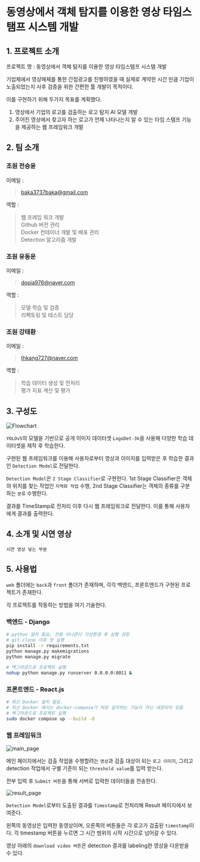 # 동영상에서 객체 탐지를 이용한 영상 타임스탬프 시스템 개발

## 1. 프로젝트 소개

프로젝트 명 : 동영상에서 객체 탐지를 이용한 영상 타임스탬프 시스템 개발   

기업체에서 영상매체를 통한 간접광고를 진행하였을 때 실제로 계약한 시간
만큼 기업이 노출되었는지 사후 검증을 위한 간편한 툴 개발이 목적이다.

이를 구현하기 위해 두가지 목표를 계획했다.   
1. 영상에서 기업의 로고를 검출하는 로고 탐지 AI 모델 개발   
2. 주어진 영상에서 찾고자 하는 로고가 언제 나타나는지 알 수 있는 타임 스탬프 기능을 제공하는 웹 프레임워크 개발    

## 2. 팀 소개

### 조원 전승윤
이메일 : 
> baka3737baka@gmail.com     

역할 :    
> 웹 프레임 워크 개발   
> Github 버전 관리   
> Docker 컨테이너 개발 및 배포 관리   
> Detection 알고리즘 개발   

### 조원 유동운
이메일 : 
> dopia976@naver.com   

역할 :    
> 모델 학습 및 검증   
> 리펙토링 및 테스트 담당

### 조원 강태환
이메일 : 
> thkang727@naver.com    

역할 :    
> 학습 데이터 생성 및 전처리   
> 평가 지표 계산 및 평가   

## 3. 구성도

![Flowchart](https://user-images.githubusercontent.com/64539267/195662092-92c5c4af-83d6-49d4-9987-b43aec554d11.png)

`YOLOv5`의 모델을 기반으로 공개 이미지 데이터셋 `LogoDet-3k`을 사용해 다양한 학습 데이터셋을 제작 후 학습한다.   

구현된 웹 프레임워크를 이용해 사용자로부터 영상과 이미지를 입력받은 후 학습한 결과인 `Detection Model`로 전달한다.   

`Detection Model`은 `2 Stage Classifier`로 구현한다. 1st Stage Classifier은 객체의 위치를 찾는 작업인 `지역화 작업` 수행, 2nd Stage Classifier는 객체의 종류를 구분하는 `분류` 수행한다.    

결과를 TimeStamp로 전처리 이후 다시 웹 프레임워크로 전달한다. 이를 통해 사용자에게 결과를 출력한다.

## 4. 소개 및 시연 영상

`시연 영상 넣는 부분`   

## 5. 사용법

`web` 폴더에는 `back`과 `front` 폴더가 존재하며, 각각 백엔드, 프론트엔드가 구현된 프로젝트가 존재한다.   

각 프로젝트를 작동하는 방법을 여기 기술한다.   

### 백엔드 - Django
```Bash
# python 설치 필요, 전용 아나콘다 가상환경 후 실행 권장
# git clone 이후 첫 실행
pip install -r requirements.txt
python manage.py makemigrations
python manage.py migrate

# 백그라운드로 프로젝트 실행
nohup python manage.py runserver 0.0.0.0:8011 &
```

### 프론트엔드 - React.js
```Bash
# 최신 Docker 설치 필요. 
# 최신 Docker 에서는 docker-compose가 따로 설치하는 기능이 아닌 내장되어 있음
# 백그라운드로 프로젝트 실행
sudo docker compose up --build -d
```

### 웹 프레임워크
![main_page](https://user-images.githubusercontent.com/64539267/195752610-54c4ef06-a6b5-4320-97f4-3160cbf9addb.png)

메인 페이지에서는 검출 작업을 수행할려는 `영상`과 검출 대상이 되는 `로고 이미지`, 그리고 detection 작업에서 구별 기준이 되는 `threshold value`를 입력 받는다.   

전부 입력 후 `Submit 버튼`을 통해 서버로 입력한 데이터들을 전송한다.

![result_page](https://user-images.githubusercontent.com/64539267/195752675-14087151-e119-479c-9cb5-5df813946deb.png)

`Detection Model`로부터 도출된 결과를 `Timestamp`로 전처리해 Result 페이지에서 보여준다.

왼쪽의 동영상은 입력한 동영상이며, 오른쪽의 버튼들은 각 로고가 검출된 `timestamp`이다. 각 timestamp 버튼을 누르면 그 시간 범위의 시작 시간으로 넘어갈 수 있다.

영상 아래의 `download video 버튼`은 detection 결과를 labeling한 영상을 다운받을 수 있다.